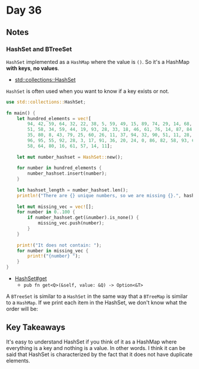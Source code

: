 # Day 36

## Notes

### HashSet and BTreeSet

`HashSet` implemented as a `HashMap` where the value is `()`.
So it's a HashMap **with keys**, **no values**.

- [std::collections::HashSet](https://doc.rust-lang.org/std/collections/struct.HashSet.html)

`HashSet` is often used when you want to know if a key exists or not.

```rust
use std::collections::HashSet;
 
fn main() {
    let hundred_elements = vec![
        94, 42, 59, 64, 32, 22, 38, 5, 59, 49, 15, 89, 74, 29, 14, 68, 82, 80, 56, 41, 36, 81, 66,
        51, 58, 34, 59, 44, 19, 93, 28, 33, 18, 46, 61, 76, 14, 87, 84, 73, 71, 29, 94, 10, 35, 20,
        35, 80, 8, 43, 79, 25, 60, 26, 11, 37, 94, 32, 90, 51, 11, 28, 76, 16, 63, 95, 13, 60, 59,
        96, 95, 55, 92, 28, 3, 17, 91, 36, 20, 24, 0, 86, 82, 58, 93, 68, 54, 80, 56, 22, 67, 82,
        58, 64, 80, 16, 61, 57, 14, 11];
 
    let mut number_hashset = HashSet::new();
 
    for number in hundred_elements {
        number_hashset.insert(number);
    }
 
    let hashset_length = number_hashset.len();
    println!("There are {} unique numbers, so we are missing {}.", hashset_length, 100 - hashset_length);
 
    let mut missing_vec = vec![];
    for number in 0..100 {
        if number_hashset.get(&number).is_none() {
            missing_vec.push(number);
        }
    }
 
    print!("It does not contain: ");
    for number in missing_vec {
        print!("{number} ");
    }
}
```

- [HashSet#get](https://doc.rust-lang.org/std/collections/struct.HashSet.html#method.get)
  - `pub fn get<Q>(&self, value: &Q) -> Option<&T>`

A `BTreeSet` is similar to a `HashSet` in the same way that a `BTreeMap` is similar to a `HashMap`. If we print each item in the HashSet, we don't know what the order will be:

## Key Takeaways

It's easy to understand HashSet if you think of it as a HashMap where everything is a key and nothing is a value.
In other words. I think it can be said that HashSet is characterized by the fact that it does not have duplicate elements.
